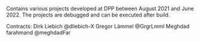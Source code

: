 Contains various projects developed at DPP between August 2021 and June 2022. The projects are debugged and can be executed after build.

Contracts:
Dirk Liebich @dliebich-X
Gregor Lämmel @GrgrLmml
Meghdad farahmand @meghdadFar

